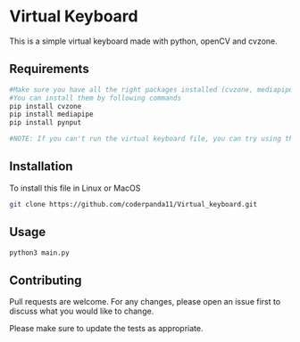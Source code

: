# Virtual Keyboard

This is a simple virtual keyboard made with python, openCV and cvzone.

## Requirements
```bash
#Make sure you have all the right packages installed (cvzone, mediapipe, pynput)
#You can install them by following commands
pip install cvzone
pip install mediapipe
pip install pynput

#NOTE: If you can't run the virtual keyboard file, you can try using the lower versions of the above packages.
```

## Installation

To install this file in Linux or MacOS

```bash
git clone https://github.com/coderpanda11/Virtual_keyboard.git
```

## Usage

```python
python3 main.py
```

## Contributing

Pull requests are welcome. For any changes, please open an issue first
to discuss what you would like to change.

Please make sure to update the tests as appropriate.


